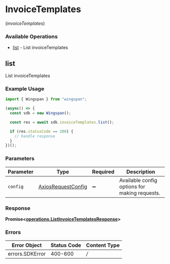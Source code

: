 # InvoiceTemplates
(*invoiceTemplates*)

### Available Operations

* [list](#list) - List invoiceTemplates

## list

List invoiceTemplates

### Example Usage

```typescript
import { Wingspan } from "wingspan";

(async() => {
  const sdk = new Wingspan();

  const res = await sdk.invoiceTemplates.list();

  if (res.statusCode == 200) {
    // handle response
  }
})();
```

### Parameters

| Parameter                                                    | Type                                                         | Required                                                     | Description                                                  |
| ------------------------------------------------------------ | ------------------------------------------------------------ | ------------------------------------------------------------ | ------------------------------------------------------------ |
| `config`                                                     | [AxiosRequestConfig](https://axios-http.com/docs/req_config) | :heavy_minus_sign:                                           | Available config options for making requests.                |


### Response

**Promise<[operations.ListInvoiceTemplatesResponse](../../sdk/models/operations/listinvoicetemplatesresponse.md)>**
### Errors

| Error Object    | Status Code     | Content Type    |
| --------------- | --------------- | --------------- |
| errors.SDKError | 400-600         | */*             |
